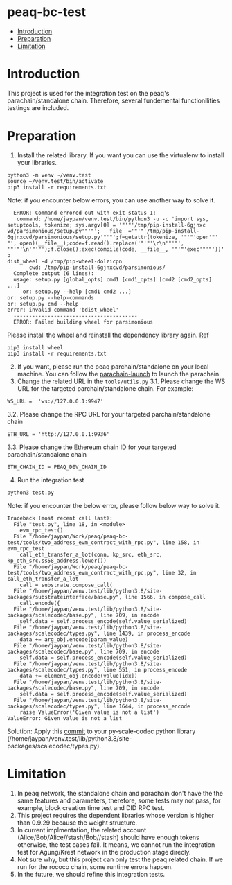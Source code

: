 # peaq-bc-test

- [Introduction](#introduction)
- [Preparation](#preparation)
- [Limitation](#limitation)

# Introduction

This project is used for the integration test on the peaq's parachain/standalone chain. Therefore, several fundemental functionilities testings are included.

# Preparation

1. Install the related library. If you want you can use the virtualenv to install your libraries.
```
python3 -m venv ~/venv.test
source ~/venv.test/bin/activate
pip3 install -r requirements.txt
```
Note: if you encounter below errors, you can use another way to solve it.
```
  ERROR: Command errored out with exit status 1:
   command: /home/jaypan/venv.test/bin/python3 -u -c 'import sys, setuptools, tokenize; sys.argv[0] = '"'"'/tmp/pip-install-6gjnxc
vd/parsimonious/setup.py'"'"'; __file__='"'"'/tmp/pip-install-6gjnxcvd/parsimonious/setup.py'"'"';f=getattr(tokenize, '"'"'open'"'
"', open)(__file__);code=f.read().replace('"'"'\r\n'"'"', '"'"'\n'"'"');f.close();exec(compile(code, __file__, '"'"'exec'"'"'))' b
dist_wheel -d /tmp/pip-wheel-dolzicpn
       cwd: /tmp/pip-install-6gjnxcvd/parsimonious/
  Complete output (6 lines):
  usage: setup.py [global_opts] cmd1 [cmd1_opts] [cmd2 [cmd2_opts] ...]
     or: setup.py --help [cmd1 cmd2 ...]                                                                                               or: setup.py --help-commands                                                                                                      or: setup.py cmd --help                                                                                                                                                                                                                                          error: invalid command 'bdist_wheel'
  ----------------------------------------
  ERROR: Failed building wheel for parsimonious
```

Please install the wheel and reinstall the dependency library again. [Ref](https://stackoverflow.com/questions/34819221/why-is-python-setup-py-saying-invalid-command-bdist-wheel-on-travis-ci)
```
pip3 install wheel
pip3 install -r requirements.txt
```
2. If you want, please run the peaq parchain/standalone on your local machine. You can follow the [parachain-launch](https://github.com/peaqnetwork/parachain-launch) to launch the parachain.
3. Change the related URL in the `tools/utils.py`
3.1. Please change the WS URL for the targeted parchain/standalone chain. For example:
```
WS_URL =  'ws://127.0.0.1:9947'
```
3.2. Please change the RPC URL for your targeted parchain/standalone chain
```
ETH_URL = 'http://127.0.0.1:9936'
```
3.3. Please change the Ethereum chain ID for your targeted parachain/standalone chain
```
ETH_CHAIN_ID = PEAQ_DEV_CHAIN_ID
```
4. Run the integration test
```
python3 test.py
```

Note: if you encounter the below error, please follow below way to solve it.

```
Traceback (most recent call last):
  File "test.py", line 18, in <module>
    evm_rpc_test()
  File "/home/jaypan/Work/peaq/peaq-bc-test/tools/two_address_evm_contract_with_rpc.py", line 158, in evm_rpc_test
    call_eth_transfer_a_lot(conn, kp_src, eth_src, kp_eth_src.ss58_address.lower())
  File "/home/jaypan/Work/peaq/peaq-bc-test/tools/two_address_evm_contract_with_rpc.py", line 32, in call_eth_transfer_a_lot
    call = substrate.compose_call(
  File "/home/jaypan/venv.test/lib/python3.8/site-packages/substrateinterface/base.py", line 1566, in compose_call
    call.encode({
  File "/home/jaypan/venv.test/lib/python3.8/site-packages/scalecodec/base.py", line 709, in encode
    self.data = self.process_encode(self.value_serialized)
  File "/home/jaypan/venv.test/lib/python3.8/site-packages/scalecodec/types.py", line 1439, in process_encode
    data += arg_obj.encode(param_value)
  File "/home/jaypan/venv.test/lib/python3.8/site-packages/scalecodec/base.py", line 709, in encode
    self.data = self.process_encode(self.value_serialized)
  File "/home/jaypan/venv.test/lib/python3.8/site-packages/scalecodec/types.py", line 551, in process_encode
    data += element_obj.encode(value[idx])
  File "/home/jaypan/venv.test/lib/python3.8/site-packages/scalecodec/base.py", line 709, in encode
    self.data = self.process_encode(self.value_serialized)
  File "/home/jaypan/venv.test/lib/python3.8/site-packages/scalecodec/types.py", line 1644, in process_encode
    raise ValueError('Given value is not a list')
ValueError: Given value is not a list
```
Solution: Apply this [commit](https://github.com/sfffaaa/py-scale-codec/commit/7da7fbe6c8c0a18fb7b825c12ff37edd206df4b8) to your py-scale-codec python library (/home/jaypan/venv.test/lib/python3.8/site-packages/scalecodec/types.py).

# Limitation
1. In peaq network, the standalone chain and parachain don't have the the same features and parameters, therefore, some tests may not pass, for example, block creation time test and DID RPC test.
2. This project requires the dependent libraries whose version is higher than 0.9.29 because the weight structure.
3. In current implmentation, the related account (Alice/Bob/Alice//stash/Bob//stash) should have enough tokens otherwise, the test cases fail. It means, we cannot run the integration test for Agung/Krest network in the production stage direcly.
4. Not sure why, but this project can only test the peaq related chain. If we run for the rococo chain, some runtime errors happen.
5. In the future, we should refine this integration tests.
